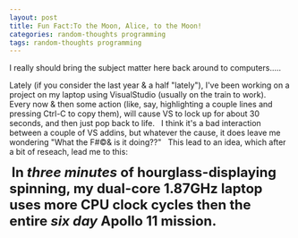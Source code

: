 ```yaml
---
layout: post
title: Fun Fact:To the Moon, Alice, to the Moon!
categories: random-thoughts programming
tags: random-thoughts programming
---
```



<p>I really should bring the subject matter here back around to computers.....</p>
<p>Lately (if you consider the last year &amp; a half "lately"), I've been working on a project on my laptop using VisualStudio (usually on the train to work).  Every now &amp; then some action (like, say, highlighting a couple lines and pressing Ctrl-C to copy them), will cause VS to lock up for about 30 seconds, and then just pop back to life.   I think it's a bad interaction between a couple of VS addins, but whatever the cause, it does leave me wondering "What the F#©&amp; is it doing??"   This lead to an idea, which after a bit of reseach, lead me to this:</p>
<p> <font size="+2"><b>In <i>three minutes </i>of hourglass-displaying spinning, my dual-core 1.87GHz laptop uses more CPU clock cycles then the entire <i>six day </i>Apollo 11 mission. </b></font><br /></p>